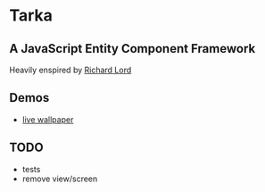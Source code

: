 # Tarka

## A JavaScript Entity Component Framework

Heavily enspired by [Richard Lord](http://www.richardlord.net/blog/what-is-an-entity-framework)

## Demos

* [live wallpaper](//james.spry-leverton.com)

## TODO

* tests
* remove view/screen
